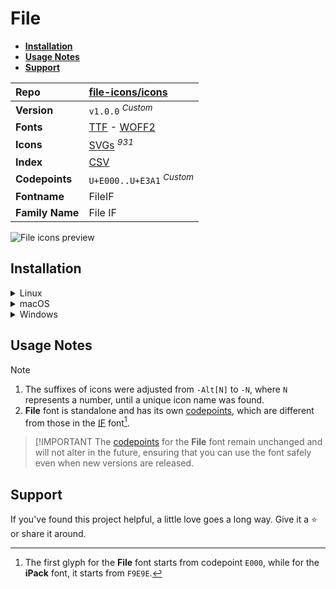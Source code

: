 # File

- [**Installation**](#installation)
- [**Usage Notes**](#usage-notes)
- [**Support**](#support)

| Repo            | [file-icons/icons](https://github.com/file-icons/icons)                                                                                                                 |
| :-------------- | :---------------------------------------------------------------------------------------------------------------------------------------------------------------------- |
| **Version**     | `v1.0.0` <sup>_Custom_</sup>                                                                                                                                            |
| **Fonts**       | [TTF](https://raw.githubusercontent.com/iconicFonts/if/main/fonts/TTF/File.ttf) - [WOFF2](https://raw.githubusercontent.com/iconicFonts/if/main/fonts/WOFF2/File.woff2) |
| **Icons**       | [SVGs](https://github.com/iconicFonts/if/tree/main/packs/File/svgs) <sup>_931_</sup>                                                                                    |
| **Index**       | [CSV](https://github.com/iconicFonts/if/blob/main/indices/File.csv)                                                                                                     |
| **Codepoints**  | `U+E000..U+E3A1` <sup>_Custom_</sup>                                                                                                                                    |
| **Fontname**    | FileIF                                                                                                                                                                  |
| **Family Name** | File IF                                                                                                                                                                 |

<picture>
  <source media="(prefers-color-scheme: dark)" srcset="https://raw.githubusercontent.com/iconicFonts/if/main/imgs/File_dark.png">
  <img alt="File icons preview" src="https://raw.githubusercontent.com/iconicFonts/if/main/imgs/File_light.png">
</picture>

## Installation

<details>

<summary>Linux</summary>

```sh
curl -o ~/.local/share/fonts/File.ttf https://raw.githubusercontent.com/iconicFonts/if/main/fonts/TTF/File.ttf
```

Refresh font cache:

```sh
fc-cache -f ~/.local/share/fonts
```

</details>

<details>

<summary>macOS</summary>

```sh
curl -o ~/Library/Fonts/File.ttf https://raw.githubusercontent.com/iconicFonts/if/main/fonts/TTF/File.ttf
```

</details>

<details>

<summary>Windows</summary>

```sh
curl -o C:\Windows\Fonts\File.ttf https://raw.githubusercontent.com/iconicFonts/if/main/fonts/TTF/File.ttf
```

</details>

## Usage Notes

> [!NOTE]
>
> 1. The suffixes of icons were adjusted from `-Alt[N]` to `-N`, where `N` represents a number, until a unique icon name was found.
> 2. **File** font is standalone and has its own [codepoints](https://github.com/iconicFonts/if/blob/main/indices/File.csv), which are different from those in the [IF](https://github.com/iconicFonts/if/blob/main/indices/if.csv) font[^1].

> [!IMPORTANT
> The [codepoints](https://github.com/iconicFonts/if/blob/main/indices/File.csv) for the **File** font remain unchanged and will not alter in the future, ensuring that you can use the font safely even when new versions are released.

## Support

If you've found this project helpful, a little love goes a long way. Give it a :star: or share it around.

[^1]: The first glyph for the **File** font starts from codepoint `E000`, while for the **iPack** font, it starts from `F9E9E`.
